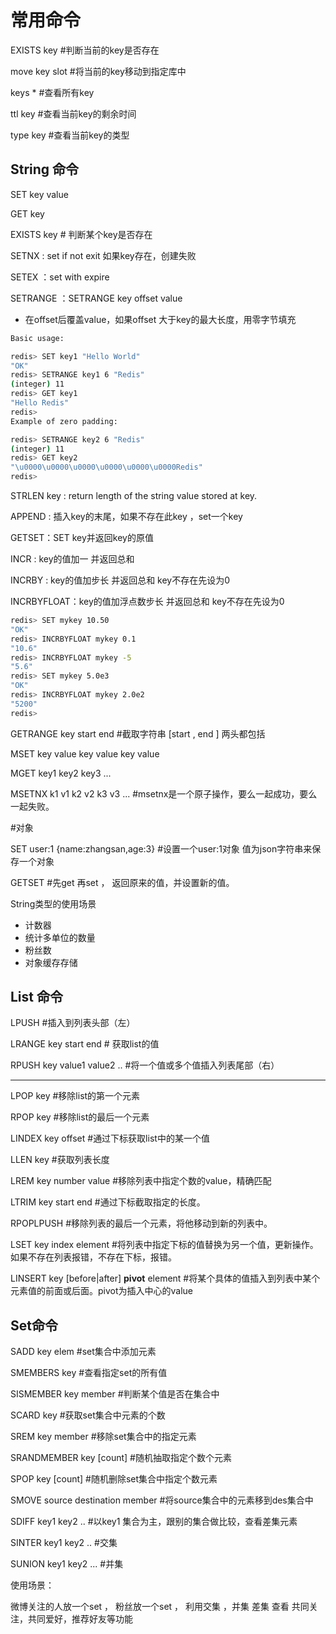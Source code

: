 # 常用命令

EXISTS key #判断当前的key是否存在

move key slot #将当前的key移动到指定库中

keys * #查看所有key

ttl key #查看当前key的剩余时间

type key #查看当前key的类型

## String 命令

SET key value

GET key

EXISTS key # 判断某个key是否存在

SETNX : set if not exit  如果key存在，创建失败

SETEX ：set with expire 

SETRANGE ：SETRANGE key offset value 

* 在offset后覆盖value，如果offset 大于key的最大长度，用零字节填充

```bash
Basic usage:

redis> SET key1 "Hello World"
"OK"
redis> SETRANGE key1 6 "Redis"
(integer) 11
redis> GET key1
"Hello Redis"
redis> 
Example of zero padding:

redis> SETRANGE key2 6 "Redis"
(integer) 11
redis> GET key2
"\u0000\u0000\u0000\u0000\u0000\u0000Redis"
redis> 
```

STRLEN key : return length of the string value stored at key.

APPEND : 插入key的末尾，如果不存在此key ，set一个key

GETSET：SET key并返回key的原值

INCR : key的值加一 并返回总和

INCRBY : key的值加步长 并返回总和 key不存在先设为0

INCRBYFLOAT：key的值加浮点数步长 并返回总和 key不存在先设为0

```bash
redis> SET mykey 10.50
"OK"
redis> INCRBYFLOAT mykey 0.1
"10.6"
redis> INCRBYFLOAT mykey -5
"5.6"
redis> SET mykey 5.0e3
"OK"
redis> INCRBYFLOAT mykey 2.0e2
"5200"
redis> 
```

GETRANGE key start end #截取字符串 [start  , end ] 两头都包括

MSET key value key value key value 

MGET key1 key2 key3 ... 

MSETNX k1 v1 k2 v2 k3 v3 ... #msetnx是一个原子操作，要么一起成功，要么一起失败。

#对象

SET user:1 {name:zhangsan,age:3} #设置一个user:1对象 值为json字符串来保存一个对象

GETSET #先get 再set ， 返回原来的值，并设置新的值。

String类型的使用场景

* 计数器
* 统计多单位的数量
* 粉丝数
* 对象缓存存储



## List 命令

LPUSH #插入到列表头部（左）

LRANGE key start end  # 获取list的值

RPUSH key value1 value2 .. #将一个值或多个值插入列表尾部（右）

---

LPOP key #移除list的第一个元素

RPOP key #移除list的最后一个元素

LINDEX key offset  #通过下标获取list中的某一个值

LLEN key #获取列表长度

LREM key number value #移除列表中指定个数的value，精确匹配

LTRIM key start end #通过下标截取指定的长度。

RPOPLPUSH #移除列表的最后一个元素，将他移动到新的列表中。

LSET key index element #将列表中指定下标的值替换为另一个值，更新操作。如果不存在列表报错，不存在下标，报错。

LINSERT key [before|after]  **pivot**  element #将某个具体的值插入到列表中某个元素值的前面或后面。pivot为插入中心的value

## Set命令

SADD key elem #set集合中添加元素

SMEMBERS key #查看指定set的所有值

SISMEMBER key member #判断某个值是否在集合中

SCARD key #获取set集合中元素的个数

SREM key member #移除set集合中的指定元素

SRANDMEMBER key [count] #随机抽取指定个数个元素

SPOP key [count] #随机删除set集合中指定个数元素

SMOVE source destination member #将source集合中的元素移到des集合中

SDIFF key1 key2 .. #以key1 集合为主，跟别的集合做比较，查看差集元素

SINTER key1 key2 .. #交集

SUNION key1 key2 ... #并集

使用场景：

微博关注的人放一个set ， 粉丝放一个set ， 利用交集 ，并集 差集 查看 共同关注，共同爱好，推荐好友等功能

